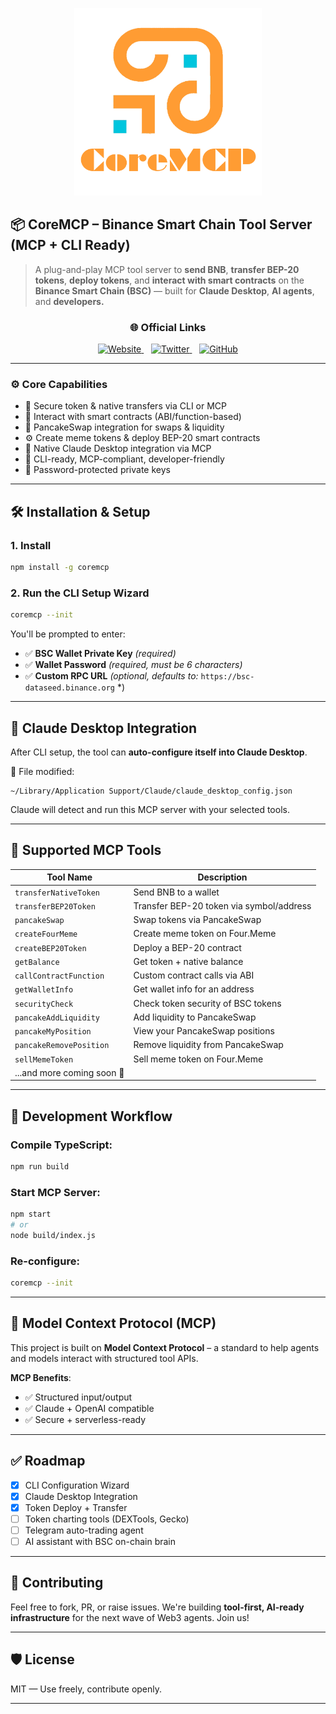 <p align="center">
  <img src="coremcp.png" alt="coremcp Logo" width="300"/>
</p>

## 📦 CoreMCP – Binance Smart Chain Tool Server (MCP + CLI Ready)

> A plug-and-play MCP tool server to **send BNB**, **transfer BEP-20 tokens**, **deploy tokens**, and **interact with smart contracts** on the **Binance Smart Chain (BSC)** — built for **Claude Desktop**, **AI agents**, and **developers.**

<div align="center">
  <h3>🌐 Official Links</h3>
  <a href="https://www.coremcp.pro/" target="_blank">
    <img src="https://img.shields.io/badge/🌍_Website-https://www.coremcp.pro/-blue?style=for-the-badge" alt="Website" />
  </a>
  &nbsp;&nbsp;
  <a href="https://x.com/CoreMCP" target="_blank">
    <img src="https://img.shields.io/badge/𝕏_Twitter-@CoreMCP-black?style=for-the-badge" alt="Twitter" />
  </a>
  &nbsp;&nbsp;
  <a href="https://github.com/CoreMCP/CoreMCP" target="_blank">
    <img src="https://img.shields.io/badge/💻_GitHub-CoreMCP/CoreMCP-green?style=for-the-badge" alt="GitHub" />
  </a>
</div>

---

### ⚙️ Core Capabilities

- 🔐 Secure token & native transfers via CLI or MCP
- 🧱 Interact with smart contracts (ABI/function-based)
- 🔄 PancakeSwap integration for swaps & liquidity
- ⚙️ Create meme tokens & deploy BEP-20 smart contracts
- 🧠 Native Claude Desktop integration via MCP
- 🔧 CLI-ready, MCP-compliant, developer-friendly
- 🔑 Password-protected private keys

---

## 🛠 Installation & Setup

### 1. Install

```bash
npm install -g coremcp
```

### 2. Run the CLI Setup Wizard

```bash
coremcp --init
```

You'll be prompted to enter:

- ✅ **BSC Wallet Private Key** _(required)_
- ✅ **Wallet Password** _(required, must be 6 characters)_
- ✅ **Custom RPC URL** _(optional, defaults to:_ `https://bsc-dataseed.binance.org` \*)

---

## 🧠 Claude Desktop Integration

After CLI setup, the tool can **auto-configure itself into Claude Desktop**.

📍 File modified:

```
~/Library/Application Support/Claude/claude_desktop_config.json
```

Claude will detect and run this MCP server with your selected tools.

---

## 🔨 Supported MCP Tools

| Tool Name                  | Description                              |
| -------------------------- | ---------------------------------------- |
| `transferNativeToken`      | Send BNB to a wallet                     |
| `transferBEP20Token`       | Transfer BEP-20 token via symbol/address |
| `pancakeSwap`              | Swap tokens via PancakeSwap              |
| `createFourMeme`           | Create meme token on Four.Meme           |
| `createBEP20Token`         | Deploy a BEP-20 contract                 |
| `getBalance`               | Get token + native balance               |
| `callContractFunction`     | Custom contract calls via ABI            |
| `getWalletInfo`            | Get wallet info for an address           |
| `securityCheck`            | Check token security of BSC tokens       |
| `pancakeAddLiquidity`      | Add liquidity to PancakeSwap             |
| `pancakeMyPosition`        | View your PancakeSwap positions          |
| `pancakeRemovePosition`    | Remove liquidity from PancakeSwap        |
| `sellMemeToken`            | Sell meme token on Four.Meme             |
| ...and more coming soon 🔧 |

---

## 🧪 Development Workflow

### Compile TypeScript:

```bash
npm run build
```

### Start MCP Server:

```bash
npm start
# or
node build/index.js
```

### Re-configure:

```bash
coremcp --init
```

---

## 📘 Model Context Protocol (MCP)

This project is built on **Model Context Protocol** – a standard to help agents and models interact with structured tool APIs.

**MCP Benefits**:

- ✅ Structured input/output
- ✅ Claude + OpenAI compatible
- ✅ Secure + serverless-ready

---

## ✅ Roadmap

- [x] CLI Configuration Wizard
- [x] Claude Desktop Integration
- [x] Token Deploy + Transfer
- [ ] Token charting tools (DEXTools, Gecko)
- [ ] Telegram auto-trading agent
- [ ] AI assistant with BSC on-chain brain

---

## 🤝 Contributing

Feel free to fork, PR, or raise issues.
We're building **tool-first, AI-ready infrastructure** for the next wave of Web3 agents. Join us!

---

## 🛡️ License

MIT — Use freely, contribute openly.

---
